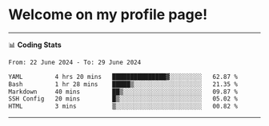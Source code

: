 # Welcome on my profile page!
<!-- print(("dralla"[::-1]+"s").capitalize()) -->

<!-- ---
👨🏻‍💻 **Busy With**
* Learning new Skills.
* Building small Projects.
* Being helpful. -->

---
📊 **Coding Stats**
<!--START_SECTION:waka-->

```txt
From: 22 June 2024 - To: 29 June 2024

YAML         4 hrs 20 mins   ███████████████▓░░░░░░░░░   62.87 %
Bash         1 hr 28 mins    █████▒░░░░░░░░░░░░░░░░░░░   21.35 %
Markdown     40 mins         ██▒░░░░░░░░░░░░░░░░░░░░░░   09.87 %
SSH Config   20 mins         █▒░░░░░░░░░░░░░░░░░░░░░░░   05.02 %
HTML         3 mins          ▒░░░░░░░░░░░░░░░░░░░░░░░░   00.82 %
```

<!--END_SECTION:waka-->
---
